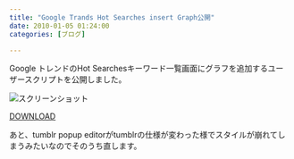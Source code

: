 ```yaml
---
title: "Google Trands Hot Searches insert Graph公開"
date: 2010-01-05 01:24:00
categories: [ブログ]

---
```


Google トレンドのHot Searchesキーワード一覧画面にグラフを追加するユーザースクリプトを公開しました。

![][1]

 [1]: /images/2010_0105_google_trends_insert_graph.png "スクリーンショット"

[DOWNLOAD][2]

 [2]: http://userscripts.org/scripts/show/65682

あと、tumblr popup editorがtumblrの仕様が変わった様でスタイルが崩れてしまうみたいなのでそのうち直します。
